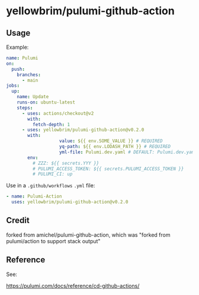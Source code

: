 # yellowbrim/pulumi-github-action

## Usage

Example:

```yaml
name: Pulumi
on:
  push:
    branches:
      - main
jobs:
  up:
    name: Update
    runs-on: ubuntu-latest
    steps:
      - uses: actions/checkout@v2
        with:
          fetch-depth: 1
      - uses: yellowbrim/pulumi-github-action@v0.2.0
        with:
					value: ${{ env.SOME_VALUE }} # REQUIRED
					yq-path: ${{ env.LODASH_PATH }} # REQUIRED
					yml-file: Pulumi.dev.yaml # DEFAULT: Pulumi.dev.yaml
        env:
          # ZZZ: ${{ secrets.YYY }}
          # PULUMI_ACCESS_TOKEN: ${{ secrets.PULUMI_ACCESS_TOKEN }}
          # PULUMI_CI: up
```

Use in a `.github/workflows` `.yml` file:

```yaml
- name: Pulumi-Action
  uses: yellowbrim/pulumi-github-action@v0.2.0
```

## Credit

forked from amichel/pulumi-github-action, which was "forked from pulumi/action to support stack output"

## Reference

See:

https://pulumi.com/docs/reference/cd-github-actions/
